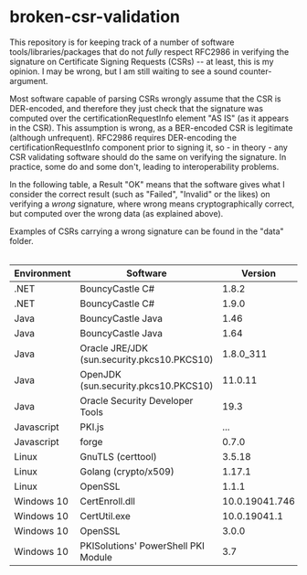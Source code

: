# broken-csr-validation
This repository is for keeping track of a number of software tools/libraries/packages that do not _fully_ respect RFC2986 in verifying the signature on Certificate Signing Requests (CSRs) -- at least, this is my opinion. I may be wrong, but I am still waiting to see a sound counter-argument.

Most software capable of parsing CSRs wrongly assume that the CSR is DER-encoded, and therefore they just check that the signature was computed over the certificationRequestInfo element "AS IS" (as it appears in the CSR). This assumption is wrong, as a BER-encoded CSR is legitimate (although unfrequent). RFC2986 requires DER-encoding the certificationRequestInfo component prior to signing it, so - in theory - any CSR validating software should do the same on verifying the signature. In practice, some do and some don't, leading to interoperability problems.

In the following table, a Result "OK" means that the software gives what I consider the correct result (such as "Failed", "Invalid" or the likes) on verifying a _wrong_ signature, where wrong means cryptographically correct, but computed over the wrong data (as explained above).

Examples of CSRs carrying a wrong signature can be found in the "data" folder.
<br><br>

Environment | Software | Version | Result | Bug report
------------| ---------| -------|-------|------
.NET|	BouncyCastle C#|1.8.2|	KO
.NET|	BouncyCastle C#|1.9.0|	KO
Java |	BouncyCastle Java| 1.46|	KO
Java |	BouncyCastle Java| 1.64|	**OK**
Java |	Oracle JRE/JDK (sun.security.pkcs10.PKCS10) |1.8.0_311|	KO
Java |	OpenJDK (sun.security.pkcs10.PKCS10) |11.0.11|	KO
Java |	Oracle Security Developer Tools| 19.3|	**OK**
Javascript|	PKI.js|	...|KO
Javascript| forge| 0.7.0|KO
Linux|	GnuTLS (certtool)| 3.5.18|	**OK**
Linux|	Golang (crypto/x509)| 1.17.1|	KO|https://github.com/golang/go/issues/49519
Linux|	OpenSSL |1.1.1|	KO
Windows 10|	CertEnroll.dll|10.0.19041.746|	KO
Windows 10|	CertUtil.exe|10.0.19041.1|	KO
Windows 10|	OpenSSL |3.0.0|	KO |https://github.com/openssl/openssl/issues/17010
Windows 10|PKISolutions' PowerShell PKI Module|3.7|KO|https://github.com/PKISolutions/PSPKI/issues/162



